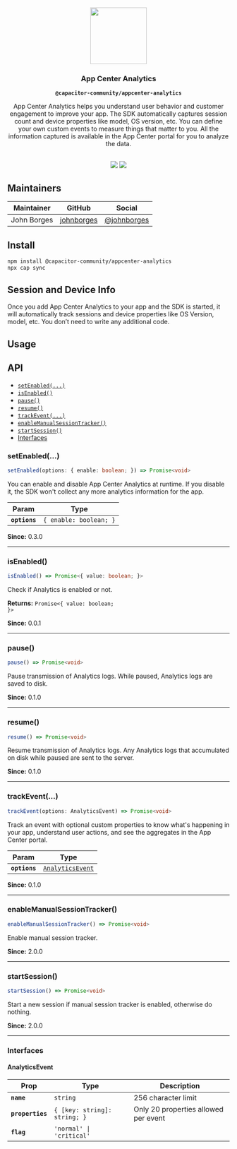 <p align="center"><br><img src="https://user-images.githubusercontent.com/236501/85893648-1c92e880-b7a8-11ea-926d-95355b8175c7.png" width="128" height="128" /></p>

<h3 align="center">App Center Analytics</h3>
<p align="center"><strong><code>@capacitor-community/appcenter-analytics</code></strong></p>
<p align="center">
  App Center Analytics helps you understand user behavior and customer engagement to improve your app. The SDK automatically captures session count and device properties like model, OS version, etc. You can define your own custom events to measure things that matter to you. All the information captured is available in the App Center portal for you to analyze the data.
</p>

<p align="center">
  <br>
  <a href="https://www.npmjs.com/package/@capacitor-community/appcenter-analytics"><img src="https://img.shields.io/npm/v/@capacitor-community/appcenter-analytics?style=flat-square" /></a>
  <a href="https://www.npmjs.com/package/@capacitor-community/appcenter-analytics"><img src="https://img.shields.io/npm/dw/@capacitor-community/appcenter-analytics?style=flat-square" /></a>
</p>

## Maintainers

| Maintainer | GitHub | Social |
| -----------| -------| -------|
| John Borges | [johnborges](https://github.com/johnborges) | [@johnborges](https://twitter.com/johnborges) |

## Install

```bash
npm install @capacitor-community/appcenter-analytics
npx cap sync
```

## Session and Device Info
Once you add App Center Analytics to your app and the SDK is started, it will automatically track sessions and device properties like OS Version, model, etc. You don’t need to write any additional code.

## Usage

## API

<docgen-index>

* [`setEnabled(...)`](#setenabled)
* [`isEnabled()`](#isenabled)
* [`pause()`](#pause)
* [`resume()`](#resume)
* [`trackEvent(...)`](#trackevent)
* [`enableManualSessionTracker()`](#enablemanualsessiontracker)
* [`startSession()`](#startsession)
* [Interfaces](#interfaces)

</docgen-index>

<docgen-api>
<!--Update the source file JSDoc comments and rerun docgen to update the docs below-->

### setEnabled(...)

```typescript
setEnabled(options: { enable: boolean; }) => Promise<void>
```

You can enable and disable App Center Analytics at runtime. If you disable it, the SDK won't collect any more analytics information for the app.

| Param         | Type                              |
| ------------- | --------------------------------- |
| **`options`** | <code>{ enable: boolean; }</code> |

**Since:** 0.3.0

--------------------


### isEnabled()

```typescript
isEnabled() => Promise<{ value: boolean; }>
```

Check if Analytics is enabled or not.

**Returns:** <code>Promise&lt;{ value: boolean; }&gt;</code>

**Since:** 0.0.1

--------------------


### pause()

```typescript
pause() => Promise<void>
```

Pause transmission of Analytics logs. While paused, Analytics logs are saved to disk.

**Since:** 0.1.0

--------------------


### resume()

```typescript
resume() => Promise<void>
```

Resume transmission of Analytics logs. Any Analytics logs that accumulated on disk while paused are sent to the server.

**Since:** 0.1.0

--------------------


### trackEvent(...)

```typescript
trackEvent(options: AnalyticsEvent) => Promise<void>
```

Track an event with optional custom properties to know what's happening in your app, understand user actions, and see the aggregates in the App Center portal.

| Param         | Type                                                      |
| ------------- | --------------------------------------------------------- |
| **`options`** | <code><a href="#analyticsevent">AnalyticsEvent</a></code> |

**Since:** 0.1.0

--------------------


### enableManualSessionTracker()

```typescript
enableManualSessionTracker() => Promise<void>
```

Enable manual session tracker.

**Since:** 2.0.0

--------------------


### startSession()

```typescript
startSession() => Promise<void>
```

Start a new session if manual session tracker is enabled, otherwise do nothing.

**Since:** 2.0.0

--------------------


### Interfaces


#### AnalyticsEvent

| Prop             | Type                                    | Description                          |
| ---------------- | --------------------------------------- | ------------------------------------ |
| **`name`**       | <code>string</code>                     | 256 character limit                  |
| **`properties`** | <code>{ [key: string]: string; }</code> | Only 20 properties allowed per event |
| **`flag`**       | <code>'normal' \| 'critical'</code>     |                                      |

</docgen-api>
